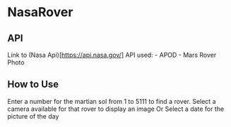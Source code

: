 # NasaRover

## API
Link to (Nasa Api)[https://api.nasa.gov/] 
  API used:
    - APOD
    - Mars Rover Photo
    
## How to Use
Enter a number for the martian sol from 1 to 5111 to find a rover.
Select a camera available for that rover to display an image
Or
Select a date for the picture of the day

